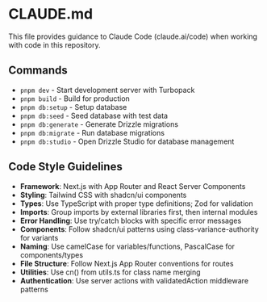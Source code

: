 # CLAUDE.md

This file provides guidance to Claude Code (claude.ai/code) when working with code in this repository.

## Commands
- `pnpm dev` - Start development server with Turbopack
- `pnpm build` - Build for production
- `pnpm db:setup` - Setup database
- `pnpm db:seed` - Seed database with test data
- `pnpm db:generate` - Generate Drizzle migrations
- `pnpm db:migrate` - Run database migrations
- `pnpm db:studio` - Open Drizzle Studio for database management

## Code Style Guidelines
- **Framework**: Next.js with App Router and React Server Components
- **Styling**: Tailwind CSS with shadcn/ui components
- **Types**: Use TypeScript with proper type definitions; Zod for validation
- **Imports**: Group imports by external libraries first, then internal modules
- **Error Handling**: Use try/catch blocks with specific error messages
- **Components**: Follow shadcn/ui patterns using class-variance-authority for variants
- **Naming**: Use camelCase for variables/functions, PascalCase for components/types
- **File Structure**: Follow Next.js App Router conventions for routes
- **Utilities**: Use cn() from utils.ts for class name merging
- **Authentication**: Use server actions with validatedAction middleware patterns